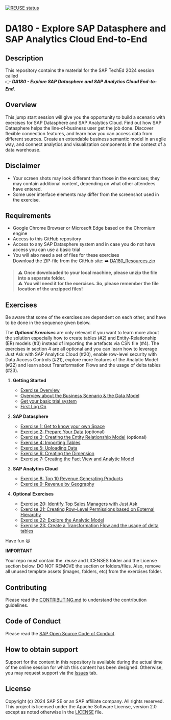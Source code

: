[![REUSE status](https://api.reuse.software/badge/github.com/SAP-samples/teched2023-DA183v)](https://api.reuse.software/info/github.com/SAP-samples/teched2023-DA183v)

# DA180 - Explore SAP Datasphere and SAP Analytics Cloud End-to-End

## Description

This repository contains the material for the SAP TechEd 2024 session called <br> :point_right: ***DA180 - Explore SAP Datasphere and SAP Analytics Cloud End-to-End***. 

## Overview

This jump start session will give you the opportunity to build a scenario with exercises for SAP Datasphere and SAP Analytics Cloud.
Find out how SAP Datasphere helps the line-of-business user get the job done. Discover flexible connection features, and learn how you can access data from different sources. Create an extendable business semantic model in an agile way, and connect analytics and visualization components in the context of a data warehouse.

## Disclaimer

* Your screen shots may look different than those in the exercises; they may contain additional content, depending on what other attendees have entered.
* Some user interface elements may differ from the screenshot used in the exercise.

## Requirements

* Google Chrome Browser or Microsoft Edge based on the Chromium engine
* Access to this GitHub repository 
* Access to any SAP Datasphere system and in case you do not have access you can use a basic trial
* You will also need a set of files for these exercises  <br>
Download the ZIP-file from the GitHub site: :arrow_right: [DA180_Resources.zip](DA180_Resources.zip)

> :warning: **Once downloaded to your local machine, please unzip the file into a separate folder.** <br>
> :warning: **You will need it for the exercises. So, please remember the file location of the unzipped files!**

## Exercises

Be aware that some of the exercises are dependent on each other, and have to be done in the sequence given below.<br>

The ***Optional Exercises*** are only relevant if you want to learn more about the solution especially how to create tables (#2) and Entity-Relationship (ER) models (#3) instead of importing the artefacts via CSN file (#4). 
The exercises in section 4 are all optional and you can learn how to leverage Just Ask with SAP Analytics Cloud (#20), enable row-level security with Data Access Controls (#21), explore more features of the Analytic Model (#22) and learn about Transformation Flows and the usage of delta tables (#23).

1. **Getting Started**
	* [Exercise Overview](exercises/ex00/README_ExOverview.md) 
	* [Overview about the Business Scenario & the Data Model](exercises/ex00/README.md) 
	* [Get your basic trial system](exercises/ex00/README_BasicTrial.md) 
	* [First Log On](exercises/ex00/README_FirstLogon.md) 
	
2. **SAP Datasphere**
	* [Exercise 1: Get to know your own Space ](exercises/ex01/README.md) 
	* [Exercise 2: Prepare Your Data](exercises/ex02/README.md) (optional)
	* [Exercise 3: Creating the Entity Relationship Model](exercises/ex03/README.md) (optional)
	* [Exercise 4: Importing Tables ](exercises/ex04/README.md)
	* [Exercise 5: Uploading Data ](exercises/ex05/README.md) 
	* [Exercise 6: Creating the Dimension ](exercises/ex06/README.md) 
	* [Exercise 7: Creating the Fact View and Analytic Model ](exercises/ex07/README.md) 

4.  **SAP Analytics Cloud**
	* [Exercise 8: Top 10 Revenue Generating Products ](exercises/ex08/README.md) 
	* [Exercise 9: Revenue by Geography ](exercises/ex09/README.md) 

5. **Optional Exercises**
	* [Exercise 20: Identify Top Sales Managers with Just Ask](exercises/ex20/README.md) 
	* [Exercise 21: Creating Row-Level Permissions based on External Hierarchy](exercises/ex21/README.md) 
	* [Exercise 22: Explore the Analytic Model](exercises/ex22/README.md) 
	* [Exercise 23: Create a Transformation Flow and the usage of delta tables ](exercises/ex23/README.md) 
    
Have fun :smiley:

**IMPORTANT**

Your repo must contain the .reuse and LICENSES folder and the License section below. DO NOT REMOVE the section or folders/files. Also, remove all unused template assets (images, folders, etc) from the exercises folder. 

## Contributing
Please read the [CONTRIBUTING.md](./CONTRIBUTING.md) to understand the contribution guidelines.

## Code of Conduct
Please read the [SAP Open Source Code of Conduct](https://github.com/SAP-samples/.github/blob/main/CODE_OF_CONDUCT.md).

## How to obtain support

Support for the content in this repository is available during the actual time of the online session for which this content has been designed. Otherwise, you may request support via the [Issues](../../issues) tab.

## License
Copyright (c) 2024 SAP SE or an SAP affiliate company. All rights reserved. This project is licensed under the Apache Software License, version 2.0 except as noted otherwise in the [LICENSE](LICENSES/Apache-2.0.txt) file.
